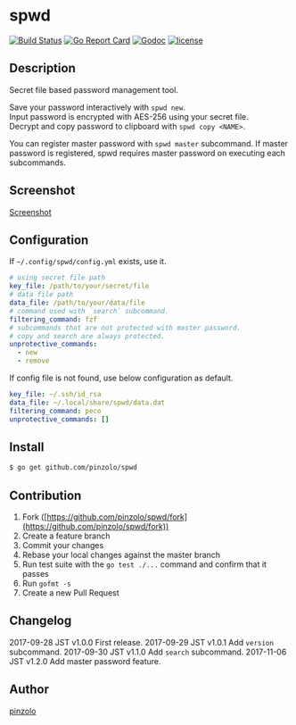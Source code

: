 # spwd
[![Build Status](https://travis-ci.org/pinzolo/spwd.png)](http://travis-ci.org/pinzolo/spwd)
[![Go Report Card](https://goreportcard.com/badge/github.com/pinzolo/spwd)](https://goreportcard.com/report/github.com/pinzolo/spwd)
[![Godoc](http://img.shields.io/badge/godoc-reference-blue.svg)](https://godoc.org/github.com/pinzolo/spwd)
[![license](http://img.shields.io/badge/license-MIT-blue.svg)](https://raw.githubusercontent.com/pinzolo/spwd/master/LICENSE)

## Description

Secret file based password management tool.

Save your password interactively with `spwd new`.  
Input password is encrypted with AES-256 using your secret file.  
Decrypt and copy password to clipboard with `spwd copy <NAME>`.

You can register master password with `spwd master` subcommand.
If master password is registered, spwd requires master password on executing each subcommands.

## Screenshot

[Screenshot](https://pinzolo.github.io/assets/img/20170928_spwd-sample.gif)

## Configuration

If `~/.config/spwd/config.yml` exists, use it.

```yml
# using secret file path
key_file: /path/to/your/secret/file
# data file path
data_file: /path/to/your/data/file
# command used with `search` subcommand.
filtering_command: fzf
# subcommands that are not protected with master password.
# copy and search are always protected.
unprotective_commands: 
  - new
  - remove
```

If config file is not found, use below configuration as default.

```yml
key_file: ~/.ssh/id_rsa
data_file: ~/.local/share/spwd/data.dat
filtering_command: peco
unprotective_commands: []
```

## Install

```bash
$ go get github.com/pinzolo/spwd
```

## Contribution

1. Fork ([https://github.com/pinzolo/spwd/fork](https://github.com/pinzolo/spwd/fork))
1. Create a feature branch
1. Commit your changes
1. Rebase your local changes against the master branch
1. Run test suite with the `go test ./...` command and confirm that it passes
1. Run `gofmt -s`
1. Create a new Pull Request

## Changelog

2017-09-28 JST   v1.0.0   First release.
2017-09-29 JST   v1.0.1   Add `version` subcommand.
2017-09-30 JST   v1.1.0   Add `search` subcommand.
2017-11-06 JST   v1.2.0   Add master password feature.

## Author

[pinzolo](https://github.com/pinzolo)

